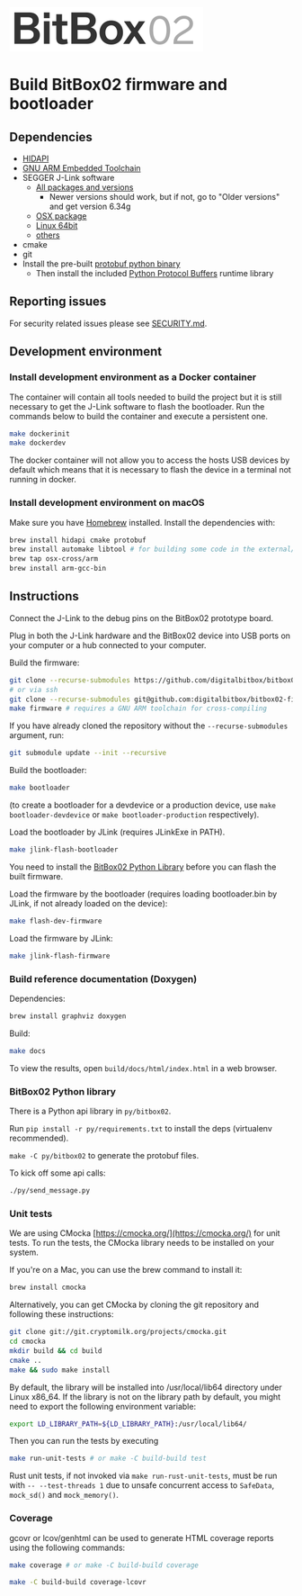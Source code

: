 <img src="./doc/BB02_logo_github.svg" width="345px"/>

# Build BitBox02 firmware and bootloader

## Dependencies

- [HIDAPI](https://github.com/signal11/hidapi)
- [GNU ARM Embedded Toolchain](https://developer.arm.com/open-source/gnu-toolchain/gnu-rm/downloads)
- SEGGER J-Link software
  - [All packages and versions](https://www.segger.com/downloads/jlink/#J-LinkSoftwareAndDocumentationPack)
    - Newer versions should work, but if not, go to "Older versions" and get version 6.34g
  - [OSX package](https://www.segger.com/downloads/jlink/JLink_MacOSX_V630d.pkg)
  - [Linux 64bit](https://www.segger.com/downloads/jlink/JLink_Linux_x86_64.tgz)
  - [others](https://www.segger.com/downloads/jlink/)
- cmake
- git
- Install the pre-built [protobuf python binary](https://github.com/protocolbuffers/protobuf/releases)
  - Then install the included [Python Protocol Buffers](https://github.com/protocolbuffers/protobuf/tree/master/python#installation) runtime library

## Reporting issues

<!-- TODO: Write section on reporting issues -->

For security related issues please see [SECURITY.md](SECURITY.md).

## Development environment

### Install development environment as a Docker container

The container will contain all tools needed to build the project but it is still necessary to get
the J-Link software to flash the bootloader.  Run the commands below to build the container and
execute a persistent one.

```sh
make dockerinit
make dockerdev
```

The docker container will not allow you to access the hosts USB devices by default which means that
it is necessary to flash the device in a terminal not running in docker.

### Install development environment on macOS

Make sure you have [Homebrew](https://brew.sh) installed.
Install the dependencies with:

```sh
brew install hidapi cmake protobuf
brew install automake libtool # for building some code in the external/ folder
brew tap osx-cross/arm
brew install arm-gcc-bin
```

## Instructions

Connect the J-Link to the debug pins on the BitBox02 prototype board.

Plug in both the J-Link hardware and the BitBox02 device into USB ports on your computer or a hub connected to your computer.

Build the firmware:

```sh
git clone --recurse-submodules https://github.com/digitalbitbox/bitbox02-firmware && cd bitbox02-firmware
# or via ssh
git clone --recurse-submodules git@github.com:digitalbitbox/bitbox02-firmware.git && cd bitbox02-firmware
make firmware # requires a GNU ARM toolchain for cross-compiling
```

If you have already cloned the repository without the `--recurse-submodules` argument, run:

```sh
git submodule update --init --recursive
```

Build the bootloader:

```sh
make bootloader
```

(to create a bootloader for a devdevice or a production device, use `make bootloader-devdevice` or
`make bootloader-production` respectively).

Load the bootloader by JLink (requires JLinkExe in PATH).

```sh
make jlink-flash-bootloader
```

You need to install the [BitBox02 Python Library](#BitBox02-Python-library) before you can flash the built firmware.

Load the firmware by the bootloader (requires loading bootloader.bin by JLink, if not already loaded on the device):

```sh
make flash-dev-firmware
```

Load the firmware by JLink:

```sh
make jlink-flash-firmware
```

### Build reference documentation (Doxygen)

Dependencies:

```sh
brew install graphviz doxygen
```

Build:

```sh
make docs
```

To view the results, open `build/docs/html/index.html` in a web browser.

### BitBox02 Python library

There is a Python api library in `py/bitbox02`.

Run `pip install -r py/requirements.txt` to install the deps (virtualenv recommended).

`make -C py/bitbox02` to generate the protobuf files.

To kick off some api calls:

```sh
./py/send_message.py
```

### Unit tests

We are using CMocka [https://cmocka.org/](https://cmocka.org/) for unit tests. To run the tests, the CMocka library
needs to be installed on your system.

If you're on a Mac, you can use the brew command to install it:

```sh
brew install cmocka
```

Alternatively, you can get CMocka by cloning the git repository and following these instructions:

```sh
git clone git://git.cryptomilk.org/projects/cmocka.git
cd cmocka
mkdir build && cd build
cmake ..
make && sudo make install
```

By default, the library will be installed into /usr/local/lib64 directory under Linux x86\_64.
If the library is not on the library path by default, you might need to export the following environment variable:

```sh
export LD_LIBRARY_PATH=${LD_LIBRARY_PATH}:/usr/local/lib64/
```

Then you can run the tests by executing

```sh
make run-unit-tests # or make -C build-build test
```

Rust unit tests, if not invoked via `make run-rust-unit-tests`, must be run with
`-- --test-threads 1` due to unsafe concurrent access to `SafeData`, `mock_sd()` and `mock_memory()`.

### Coverage

gcovr or lcov/genhtml can be used to generate HTML coverage reports using the following commands:

```sh
make coverage # or make -C build-build coverage
```

```sh
make -C build-build coverage-lcovr
```
